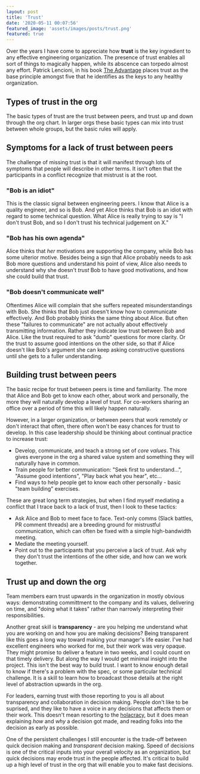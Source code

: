 ```yaml
---
layout: post
title: 'Trust'
date: '2020-05-11 00:07:56'
featured_image: 'assets/images/posts/trust.png'
featured: true
---
```

Over the years I have come to appreciate how **trust** is the key ingredient to any effective engineering organization. The presence of trust enables all sort of things to magically happen, while its abscence can torpedo almost any effort. Patrick Lencioni, in his book [The Advantage](https://www.amazon.com/Advantage-Organizational-Everything-Business-Lencioni-ebook/dp/B006ORWT3Y) places trust as the base principle amongst five that he identifies as the keys to any healthy organization. 

## Types of trust in the org

The basic types of trust are the trust between peers, and trust up and down through the org chart. In larger orgs these basic types can mix into trust between whole groups, but the basic rules will apply.

## Symptoms for a lack of trust between peers

The challenge of missing trust is that it will manifest through lots of symptoms that people will describe in other terms. It isn't often that the participants in a conflict recognize that mistrust is at the root.

### "Bob is an idiot"

This is the classic signal between engineering peers. I know that Alice is a quality engineer, and so is Bob. And yet Alice thinks that Bob is an idiot with regard to some technical question. What Alice is really trying to say is "I don't trust Bob, and so I don't trust his technical judgement on X."

### "Bob has his own agenda"

Alice thinks that _her_ motivations are supporting the company, while Bob has some ulterior motive. Besides being a sign that Alice probably needs to ask Bob more questions and understand his point of view, Alice also needs to understand why she doesn't _trust_ Bob to have good motivations, and how she could build that trust.

### "Bob doesn't communicate well"

Oftentimes Alice will complain that she suffers repeated misunderstandings with Bob. She thinks that Bob just doesn't know how to communicate effectively. And Bob probably thinks the same thing about Alice. But often these "failures to communicate" are not actually about effectively transmitting information. Rather they indicate low trust between Bob and Alice. Like the trust required to ask "dumb" questions for more clarity. Or the trust to assume good intentions on the other side, so that if Alice doesn't like Bob's argument she can keep asking constructive questions until she gets to a fuller understanding.

## Building trust between peers

The basic recipe for trust between peers is time and familiarity. The more that Alice and Bob get to know each other, about work and personally, the more they will naturally develop a level of trust. For co-workers sharing an office over a period of time this will likely happen naturally.

However, in a larger organization, or between peers that work remotely or don't interact that often, there often won't be easy chances for trust to develop. In this case leadership should be thinking about continual practice to increase trust:

* Develop, communicate, and teach a strong set of *core values*. This gives everyone in the org a shared value system and something they will naturally have in common.
* Train people for better communication: "Seek first to understand...", "Assume good intentions", "Play back what you hear", etc...
* Find ways to help people get to know each other personally - basic "team building" exercises.

These are great long term strategies, but when I find myself mediating a conflict that I trace back to a lack of trust, then I look to these tactics:

* Ask Alice and Bob to meet face to face. Text-only comms (Slack battles, PR comment threads) are a breeding ground for mistrustful communication, which can often be fixed with a simple high-bandwidth meeting.
* Mediate the meeting yourself.
* Point out to the participants that you perceive a lack of trust. Ask why they don't trust the intentions of the other side, and how can we work together.


## Trust up and down the org

Team members earn trust upwards in the organization in mostly obvious ways: demonstrating committment to the company and its values, delivering on time, and "doing what it takes" rather than narrowly interpreting their responsibilities. 

Another great skill is **transparency** - are you helping me understand what you are working on and how you are making decisions? Being transparent like this goes a long way toward making your manager's life easier. I've had excellent engineers who worked for me, but their work was very opaque. They might promise to deliver a feature in two weeks, and I could count on that timely delivery. But along the way I would get minimal insight into the project. This isn't the best way to build trust. I want to know enough detail to know if there's a problem with the spec, or some particular technical challenge. It is a skill to learn how to broadcast those details at the right level of abstraction upwards in the org.

For leaders, earning trust with those reporting to you is all about transparency and collaboration in decision making. People don't like to be suprised, and they like to have a voice in any decisions that affects them or their work. This doesn't mean resorting to the [holacracy](https://en.wikipedia.org/wiki/Holacracy), but it does mean explaining _how_ and _why_ a decision got made, and reading folks into the decision as early as possible.

One of the persistent challenges I still encounter is the trade-off between quick decision making and _transparent_ decision making. Speed of decisions is one of the critical inputs into your overall velocity as an organization, but quick decisions may erode trust in the people affected. It's critical to build up a high level of trust in the org that will enable you to make fast decisions.



